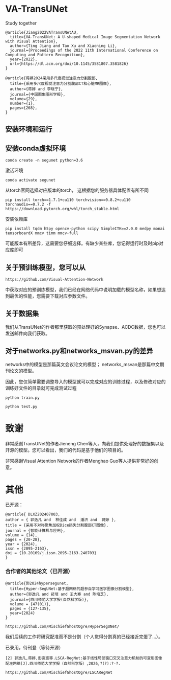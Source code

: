 # VA-TransUNet
Study together

```
@article{Jiang2022VATransUNetAU,
  title={VA-TransUNet: A U-shaped Medical Image Segmentation Network with Visual Attention},
  author={Ting Jiang and Tao Xu and Xiaoning Li},
  journal={Proceedings of the 2022 11th International Conference on Computing and Pattern Recognition},
  year={2022},
  url={https://dl.acm.org/doi/10.1145/3581807.3581826}
}

@article{蒋婷2024采用多尺度视觉注意力分割腹部,
  title={采用多尺度视觉注意力分割腹部CT和心脏MR图像},
  author={蒋婷 and 李晓宁},
  journal={中国图象图形学报},
  volume={29},
  number={1},
  pages={268},
}
```
## 安装环境和运行

## 安装conda虚拟环境
```
conda create -n segunet python=3.6 
```
激活环境
```
conda activate segunet
```
从torch官网选择对应版本的torch， 这根据您的服务器具体配置有所不同
```
pip install torch==1.7.1+cu110 torchvision==0.8.2+cu110 torchaudio==0.7.2 -f https://download.pytorch.org/whl/torch_stable.html
```
安装依赖库
```
pip install tqdm h5py opencv-python scipy SimpleITK==2.0.0 medpy monai tensorboardX mmcv timm mmcv-full
```
可能版本有所差异，这需要您仔细选择。有缺少某些库，您记得运行时及时pip对应库即可

## 关于预训练模型，您可以从
```
https://github.com/Visual-Attention-Network
```
中获取对应的预训练模型，我们已经在网络代码中说明加载的模型名称，如果想达到最优的性能，您需要下载对应参数文件。

## 关于数据集
我们从TransUNet的作者那里获取的预处理好的Synapse、ACDC数据，您也可以发送邮件向我们获取。


## 对于networks.py和networks_msvan.py的差异
networks中的模型是那篇英文会议论文的模型；
networks_msvan是那篇中文期刊论文的模型。

因此，您仅简单需要调整导入的模型就可以完成对应的训练过程，以及修改对应的训练好文件的目录就可完成测试过程
```
python train.py
```
```
python test.py
```

# 致谢
非常感谢TransUNet的作者Jieneng Chen等人，向我们提供处理好的数据集以及开源的模型。您可以看出，我们的代码是基于他们的项目的。

非常感谢Visual Attention Network的作者Menghao Guo等人提供非常好的创意。



# 其他
已开源：
```
@article{ DLXZ202407003,
author = { 郭逸凡 and  林佳成 and  潘济 and  蒋婷 },
title = {采用不对称聚焦加权Dice损失分割腹部CT图像},
journal = {智能计算机与应用},
volume = {14},
pages = {20-28},
year = {2024},
issn = {2095-2163},
doi = {10.20169/j.issn.2095-2163.240703}
}
```
### 合作者的其他论文（已开源）
```
@article{郭2024hypersegunet,
  title={Hyper-SegUNet:基于超网络的超参自学习医学图像分割模型},
  author={郭逸凡 and 裴瑄 and 王大寒 and 陈培芝},
  journal={四川师范大学学报(自然科学版)},
  volume = {47(01)},
  pages = {127-135},
  year={2024}
}
```
```
https://github.com/MischiefGhostOgre/HyperSegUNet/
```
我们后续的工作将研究配准而不是分割（个人觉得分割真的已经接近完蛋了...）。

已录用，待刊登（等待开源）

```
[2] 郭逸凡,蒋婷,彭宽宽等.LSCA-RegNet:基于线性局部窗口交叉注意力机制的可变形图像配准网络[J].四川师范大学学报（自然科学版）,2026,?(?):?-?.
```

```
https://github.com/MischiefGhostOgre/LSCARegNet
```
